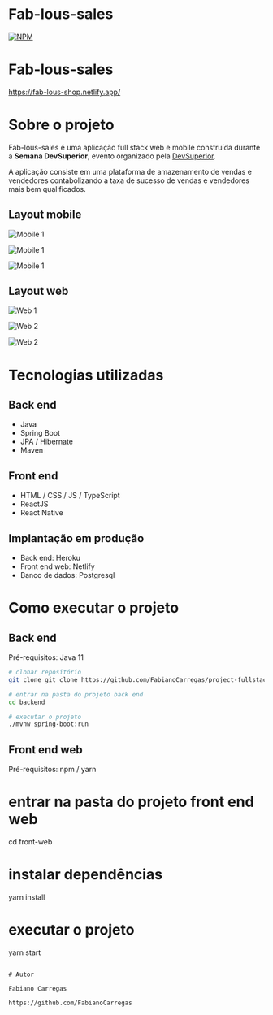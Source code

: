 # Fab-lous-sales
[![NPM](https://img.shields.io/npm/l/react)](https://github.com/FabianoCarregas/project-fullstack/blob/add-license-1/LICENSE)

# Fab-lous-sales   
https://fab-lous-shop.netlify.app/

# Sobre o projeto

Fab-lous-sales é uma aplicação full stack web e mobile construída durante a **Semana DevSuperior**, evento organizado pela [DevSuperior](https://devsuperior.com "Site da DevSuperior").

A aplicação consiste em uma plataforma de amazenamento de vendas e vendedores contabolizando a taxa de sucesso de vendas e vendedores mais bem qualificados.

## Layout mobile
![Mobile 1](https://github.com/FabianoCarregas/project-fullstack/blob/master/assets/fullstack-phone.jpeg)

![Mobile 1](https://github.com/FabianoCarregas/project-fullstack/blob/master/assets/fullstack-phone2.jpeg)

![Mobile 1](https://github.com/FabianoCarregas/project-fullstack/blob/master/assets/fullstack-phone3.jpeg)

## Layout web
![Web 1](https://github.com/FabianoCarregas/project-fullstack/blob/master/assets/fullstack1.png)

![Web 2](https://github.com/FabianoCarregas/project-fullstack/blob/master/assets/fullstack2.png)

![Web 2](https://github.com/FabianoCarregas/project-fullstack/blob/master/assets/fullstack3.png)

# Tecnologias utilizadas
## Back end
- Java
- Spring Boot
- JPA / Hibernate
- Maven

## Front end
- HTML / CSS / JS / TypeScript
- ReactJS
- React Native

## Implantação em produção
- Back end: Heroku
- Front end web: Netlify
- Banco de dados: Postgresql

# Como executar o projeto

## Back end
Pré-requisitos: Java 11

```bash
# clonar repositório
git clone git clone https://github.com/FabianoCarregas/project-fullstack.git

# entrar na pasta do projeto back end
cd backend

# executar o projeto
./mvnw spring-boot:run
```

## Front end web
Pré-requisitos: npm / yarn

# entrar na pasta do projeto front end web
cd front-web

# instalar dependências
yarn install

# executar o projeto
yarn start
```

# Autor

Fabiano Carregas

https://github.com/FabianoCarregas
